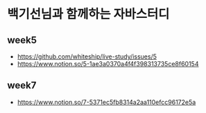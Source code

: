 # 백기선님과 함께하는 자바스터디
## week5
- https://github.com/whiteship/live-study/issues/5
- https://www.notion.so/5-1ae3a0370a4f4f398313735ce8f60154
## week7
- https://www.notion.so/7-5371ec5fb8314a2aa110efcc96172e5a